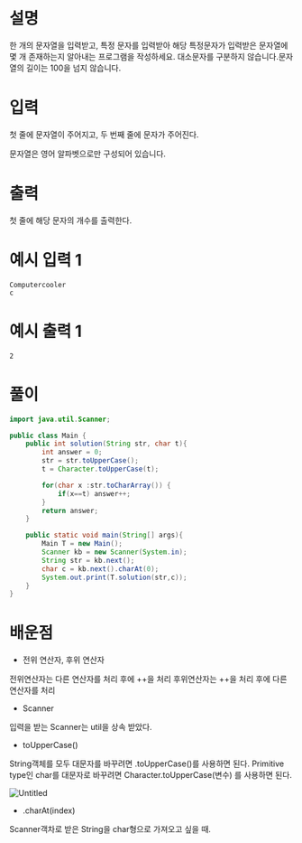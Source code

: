 # 설명

한 개의 문자열을 입력받고, 특정 문자를 입력받아 해당 특정문자가 입력받은 문자열에 몇 개 존재하는지 알아내는 프로그램을 작성하세요.
대소문자를 구분하지 않습니다.문자열의 길이는 100을 넘지 않습니다.

# 입력

첫 줄에 문자열이 주어지고, 두 번째 줄에 문자가 주어진다.

문자열은 영어 알파벳으로만 구성되어 있습니다.

# 출력

첫 줄에 해당 문자의 개수를 출력한다.

# 예시 입력 1

```
Computercooler
c

```

# 예시 출력 1

```
2
```

# 풀이

```java
import java.util.Scanner;

public class Main {
    public int solution(String str, char t){
        int answer = 0;
        str = str.toUpperCase();
        t = Character.toUpperCase(t);

        for(char x :str.toCharArray()) {
            if(x==t) answer++;
        }
        return answer;
    }

    public static void main(String[] args){
        Main T = new Main();
        Scanner kb = new Scanner(System.in);
        String str = kb.next();
        char c = kb.next().charAt(0);
        System.out.print(T.solution(str,c));
    }
}
```

# 배운점

- 전위 연산자, 후위 연산자

전위연산자는 다른 연산자를 처리 후에 ++을 처리
후위연산자는 ++을 처리 후에 다른 연산자를 처리

- Scanner

입력을 받는 Scanner는 util을 상속 받았다.

- toUpperCase()

String객체를 모두 대문자를 바꾸려면 .toUpperCase()를 사용하면 된다.
Primitive type인 char를 대문자로 바꾸려면 Character.toUpperCase(변수) 를 사용하면 된다.

![Untitled](https://s3-us-west-2.amazonaws.com/secure.notion-static.com/cc5babf1-6454-49c3-ac90-9ca9da7626ec/Untitled.png)

- .charAt(index)

Scanner객차로 받은 String을 char형으로 가져오고 싶을 때.